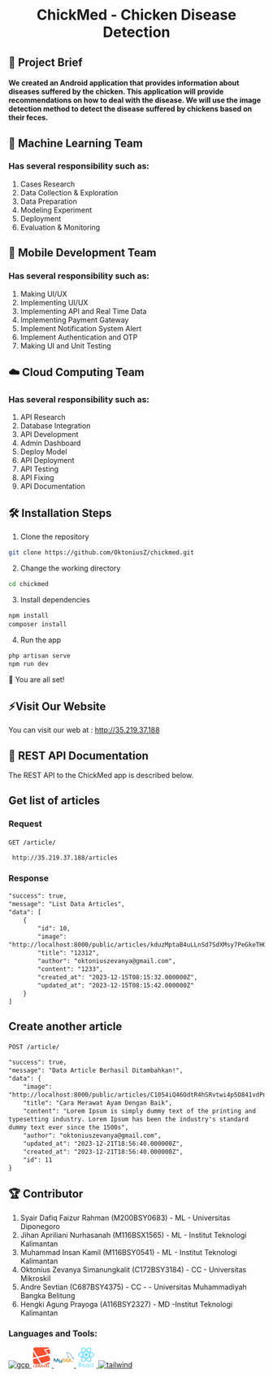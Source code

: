 <h1 align="center">ChickMed - Chicken Disease Detection</h1>
<h2>🔭 Project Brief</h2>

#### We created an Android application that provides information about diseases suffered by the chicken. This application will provide recommendations on how to deal with the disease. We will use the image detection method to detect the disease suffered by chickens based on their feces.

## 🤖 Machine Learning Team
### Has several responsibility such as:
1. Cases Research
2. Data Collection & Exploration
3. Data Preparation
4. Modeling Experiment
5. Deployment 
6. Evaluation & Monitoring

## 📱 Mobile Development Team
### Has several responsibility such as:
1. Making UI/UX
2. Implementing UI/UX
3. Implementing API and Real Time Data
4. Implementing Payment Gateway
5. Implement Notification System Alert
6. Implement Authentication and OTP
7. Making UI and Unit Testing

## ☁️ Cloud Computing Team
### Has several responsibility such as:
1. API Research
2. Database Integration
3. API Development
4. Admin Dashboard
5. Deploy Model
6. API Deployment
7. API Testing
8. API Fixing
9. API Documentation

## 🛠️ Installation Steps
1. Clone the repository

```bash
git clone https://github.com/OktoniusZ/chickmed.git
```

2. Change the working directory

```bash
cd chickmed
```

3. Install dependencies

```bash
npm install
composer install
```

4. Run the app

```bash
php artisan serve
npm run dev
```

🌟 You are all set!

## ⚡Visit Our Website
You can visit our web at : http://35.219.37.188


## 📝 REST API Documentation
The REST API to the ChickMed app is described below.

## Get list of articles

### Request
`GET /article/`

     http://35.219.37.188/articles

### Response

    "success": true,
    "message": "List Data Articles",
    "data": [
        {
            "id": 10,
            "image": "http://localhost:8000/public/articles/kduzMptaB4uLLnSd7SdXMsy7PeGkeTHO834AJkmL.jpg",
            "title": "12312",
            "author": "oktoniuszevanya@gmail.com",
            "content": "1233",
            "created_at": "2023-12-15T08:15:32.000000Z",
            "updated_at": "2023-12-15T08:15:42.000000Z"
        }
    ]

## Create another article
`POST /article/`

    "success": true,
    "message": "Data Article Berhasil Ditambahkan!",
    "data": {
        "image": "http://localhost:8000/public/articles/C1054iQ46OdtR4hSRvtwi4p5O841vdPny5SWfvrq.jpg",
        "title": "Cara Merawat Ayam Dengan Baik",
        "content": "Lorem Ipsum is simply dummy text of the printing and typesetting industry. Lorem Ipsum has been the industry's standard dummy text ever since the 1500s",
        "author": "oktoniuszevanya@gmail.com",
        "updated_at": "2023-12-21T18:56:40.000000Z",
        "created_at": "2023-12-21T18:56:40.000000Z",
        "id": 11
    }

## 🏆 Contributor
1. Syair Dafiq Faizur Rahman (M200BSY0683) - ML - Universitas Diponegoro
2. Jihan Apriliani Nurhasanah (M116BSX1565) - ML - Institut Teknologi Kalimantan
3. Muhammad Insan Kamil (M116BSY0541) - ML - Institut Teknologi Kalimantan
4. Oktonius Zevanya Simanungkalit (C172BSY3184) - CC - Universitas Mikroskil
5. Andre Sevtian (C687BSY4375) - CC - - Universitas Muhammadiyah Bangka Belitung
6. Hengki Agung Prayoga (A116BSY2327) - MD -Institut Teknologi Kalimantan


<h3 align="left">Languages and Tools:</h3>
<p align="left"> <a href="https://cloud.google.com" target="_blank" rel="noreferrer"> <img src="https://www.vectorlogo.zone/logos/google_cloud/google_cloud-icon.svg" alt="gcp" width="40" height="40"/> </a> <a href="https://laravel.com/" target="_blank" rel="noreferrer"> <img src="https://raw.githubusercontent.com/devicons/devicon/master/icons/laravel/laravel-plain-wordmark.svg" alt="laravel" width="40" height="40"/> </a> <a href="https://www.mysql.com/" target="_blank" rel="noreferrer"> <img src="https://raw.githubusercontent.com/devicons/devicon/master/icons/mysql/mysql-original-wordmark.svg" alt="mysql" width="40" height="40"/> </a> <a href="https://reactjs.org/" target="_blank" rel="noreferrer"> <img src="https://raw.githubusercontent.com/devicons/devicon/master/icons/react/react-original-wordmark.svg" alt="react" width="40" height="40"/> </a> <a href="https://tailwindcss.com/" target="_blank" rel="noreferrer"> <img src="https://www.vectorlogo.zone/logos/tailwindcss/tailwindcss-icon.svg" alt="tailwind" width="40" height="40"/> </a> </p>
